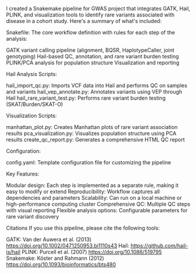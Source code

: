 I created a Snakemake pipeline for GWAS project that integrates GATK, Hail, PLINK, and visualization tools to identify rare variants associated with disease in a cohort study. Here's a summary of what's included:

Snakefile: The core workflow definition with rules for each step of the analysis:

GATK variant calling pipeline (alignment, BQSR, HaplotypeCaller, joint genotyping)
Hail-based QC, annotation, and rare variant burden testing
PLINK/PCA analysis for population structure
Visualization and reporting

Hail Analysis Scripts:

hail_import_qc.py: Imports VCF data into Hail and performs QC on samples and variants
hail_vep_annotate.py: Annotates variants using VEP through Hail
hail_rare_variant_test.py: Performs rare variant burden testing (SKAT/Burden/SKAT-O)


Visualization Scripts:

manhattan_plot.py: Creates Manhattan plots of rare variant association results
pca_visualization.py: Visualizes population structure using PCA results
create_qc_report.py: Generates a comprehensive HTML QC report


Configuration:

config.yaml: Template configuration file for customizing the pipeline

Key Features:

Modular design: Each step is implemented as a separate rule, making it easy to modify or extend
Reproducibility: Workflow captures all dependencies and parameters
Scalability: Can run on a local machine or high-performance computing cluster
Comprehensive QC: Multiple QC steps with visual reporting
Flexible analysis options: Configurable parameters for rare variant discovery


Citations
If you use this pipeline, please cite the following tools:

GATK: Van der Auwera et al. (2013) https://doi.org/10.1002/0471250953.bi1110s43
Hail: https://github.com/hail-is/hail
PLINK: Purcell et al. (2007) https://doi.org/10.1086/519795
Snakemake: Köster and Rahmann (2012) https://doi.org/10.1093/bioinformatics/bts480









